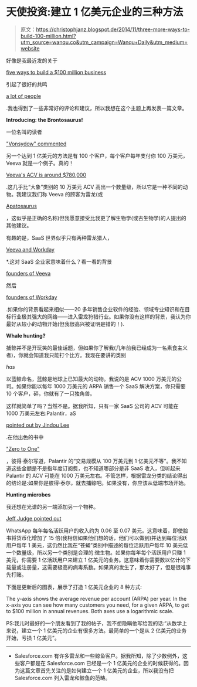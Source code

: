 # 天使投资:建立 1 亿美元企业的三种方法

> 原文：<https://christophjanz.blogspot.de/2014/11/three-more-ways-to-build-100-million.html?utm_source=wanqu.co&utm_campaign=Wanqu+Daily&utm_medium=website>

好像是我最近发的关于

[five ways to build a $100 million business](http://christophjanz.blogspot.de/2014/10/five-ways-to-build-100-million-business.html)

引起了很好的共鸣

[a lot of people](https://twitter.com/search?f=realtime&q=5%20ways%20to%20build%20a%20%24100%20million%20business&src=typd)

.我也得到了一些非常好的评论和建议，所以我想在这个主题上再发表一篇文章。

**Introducing: the Brontosaurus!**

一位名叫的读者

["](http://christophjanz.blogspot.de/2014/10/five-ways-to-build-100-million-business.html#comment-1622394281)[Vonsydow" commented](http://disqus.com/embed/comments/?base=default&disqus_version=1db76087&f=theangelvc&t_u=http%3A%2F%2Fchristophjanz.blogspot.com%2F2014%2F10%2Ffive-ways-to-build-100-million-business.html&t_d=The%20Angel%20VC%3A%20Five%20ways%20to%20build%20a%20%24100%20million%20business&t_t=The%20Angel%20VC%3A%20Five%20ways%20to%20build%20a%20%24100%20million%20business&s_o=desc#)

另一个达到 1 亿美元的方法是有 100 个客户，每个客户每年支付你 100 万美元，Veeva 就是一个例子。真的！

[Veeva's ACV is around $780,000](http://tomtunguz.com/veeva-s-1/)

.这几乎比“大象”类别的 10 万美元 ACV 高出一个数量级，所以它是一种不同的动物。我建议我们称 Veeva 的顾客为雷龙(或

[Apatosaurus](http://en.wikipedia.org/wiki/Brontosaurus_%28disambiguation%29)

，这似乎是正确的名称)但我愿意接受比我更了解生物学(或古生物学)的人提出的其他建议。

有趣的是，SaaS 世界似乎只有两种雷龙猎人，

[Veeva and Workday](http://tomtunguz.com/customer-value-saas)

*.这对 SaaS 企业家意味着什么？看一看的背景

[founders of Veeva](http://www.veeva.com/meet-veeva/team/)

然后

[founders of Workday](http://www.workday.com/company/about_workday/leadership.php)

.如果你的背景看起来相似——20 多年销售企业软件的经验、领域专业知识和在目标行业极其强大的网络——进入雷龙狩猎行业。如果你没有这样的背景，我认为你最好从较小的动物开始(但我很高兴被证明是错的！).

**Whale hunting?**

捕鲸并不是开玩笑的最佳话题，但如果你了解我(几年前我已经成为一名素食主义者)，你就会知道我只能打个比方。我现在要讲的类别

*has*

以蓝鲸命名，蓝鲸是地球上已知最大的动物。我说的是 ACV 1000 万美元的公司。如果你能以每年 1000 万美元的 ARPA 销售一个 SaaS 解决方案，你只需要 10 个客户，砰，你就有了一只独角兽。

这样就简单了吗？当然不是。据我所知，只有一家 SaaS 公司的 ACV 可能在 1000 万美元左右:Palantir，aS

[pointed out by Jindou Lee](http://christophjanz.blogspot.de/2014/10/five-ways-to-build-100-million-business.html#comment-1622838178)

.在他出色的书中

["Zero to One"](http://www.amazon.com/Zero-One-Notes-Startups-Future/dp/0804139296)

，彼得·泰尔写道，Palantir 的“交易规模从 100 万美元到 1 亿美元不等”。我不知道这些金额是不是指年度订阅费，也不知道哪部分是非 SaaS 收入，但听起来 Palantir 的 ACV 可能在 1000 万美元左右。不管怎样，根据雷龙分类的结论得出的结论是:如果你是彼得·泰尔，就去捕鲸吧。如果没有，你应该从低端市场开始。

**Hunting microbes**

我还想在光谱的另一端添加另一个物种。

[Jeff Judge pointed out](http://christophjanz.blogspot.de/2014/10/five-ways-to-build-100-million-business.html#comment-1659699436)

WhatsApp 每年每名活跃用户的收入约为 0.06 至 0.07 美元。这意味着，即使脸书将货币化增加了 15 倍(我相信如果他们想的话，他们可以做到)并达到每位活跃用户每年 1 美元，这仍然比我在“苍蝇”类别中描述的每位活跃用户每年 10 美元低一个数量级，所以另一个类别是合理的:微生物。如果你每年每个活跃用户只赚 1 美元，你需要 1 亿活跃用户来建立 1 亿美元的业务。这意味着你需要数以亿计的下载量或注册量，这需要极高的病毒系数。如果真的发生了，那太好了，但是很难事先打赌。

下面是更新后的图表，展示了打造 1 亿美元企业的 8 种方式:

The y-axis shows the average revenue per account (ARPA) per year. In the x-axis you can see how many customers you need, for a given ARPA, to get to $100 million in annual revenues. Both axes use a logarithmic scale.

PS:我儿时最好的一个朋友看到了我的帖子，我不想隐瞒他写给我的话:“从数学上来说，建立一个 1 亿美元的企业有很多方法。最简单的一个是从 2 亿美元的业务开始，亏损 1 亿美元”。

________________

* Salesforce.com 有许多雷龙和一些鲸鱼客户。据我所知，除了少数例外，这些客户都是在 Salesforce.com 已经是一个 1 亿美元的企业的时候获得的。因为这篇文章首先关注的是如何建立一个 1 亿美元的企业，所以我没有把 Salesforce.com 列入雷龙和鲸鱼的范畴。